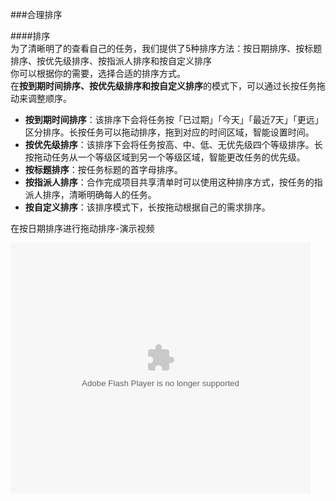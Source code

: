 ###合理排序

####排序
<br >为了清晰明了的查看自己的任务，我们提供了5种排序方法：按日期排序、按标题排序、按优先级排序、按指派人排序和按自定义排序
<br >你可以根据你的需要，选择合适的排序方式。
<br >在**按到期时间排序、按优先级排序和按自定义排序**的模式下，可以通过长按任务拖动来调整顺序。

 - **按到期时间排序**：该排序下会将任务按「已过期」「今天」「最近7天」「更远」区分排序。长按任务可以拖动排序，拖到对应的时间区域，智能设置时间。
 - **按优先级排序**：该排序下会将任务按高、中、低、无优先级四个等级排序。长按拖动任务从一个等级区域到另一个等级区域，智能更改任务的优先级。
 - **按标题排序**：按任务标题的首字母排序。
 - **按指派人排序**：合作完成项目共享清单时可以使用这种排序方式，按任务的指派人排序，清晰明确每人的任务。
 - **按自定义排序**：该排序模式下，长按拖动根据自己的需求排序。

在按日期排序进行拖动排序-演示视频


<embed src="http://player.youku.com/player.php/sid/XOTIwMzc0MTUy/v.swf" allowFullScreen="true" quality="high" width="480" height="400" align="middle" allowScriptAccess="always" type="application/x-shockwave-flash"></embed>
